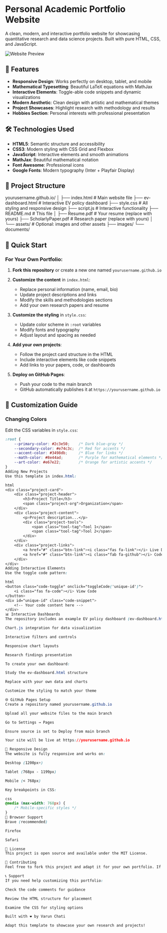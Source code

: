 # Personal Academic Portfolio Website

A clean, modern, and interactive portfolio website for showcasing quantitative research and data science projects. Built with pure HTML, CSS, and JavaScript.

![Website Preview](https://via.placeholder.com/800x400/667eea/ffffff?text=Varun+Chati+Portfolio)

## 🚀 Features

- **Responsive Design**: Works perfectly on desktop, tablet, and mobile
- **Mathematical Typesetting**: Beautiful LaTeX equations with MathJax
- **Interactive Elements**: Toggle-able code snippets and dynamic visualizations
- **Modern Aesthetic**: Clean design with artistic and mathematical themes
- **Project Showcases**: Highlight research with methodology and results
- **Hobbies Section**: Personal interests with professional presentation

## 🛠️ Technologies Used

- **HTML5**: Semantic structure and accessibility
- **CSS3**: Modern styling with CSS Grid and Flexbox
- **JavaScript**: Interactive elements and smooth animations
- **MathJax**: Beautiful mathematical notation
- **Font Awesome**: Professional icons
- **Google Fonts**: Modern typography (Inter + Playfair Display)

## 📁 Project Structure
yourusername.github.io/
│
├── index.html # Main website file
├── ev-dashboard.html # Interactive EV policy dashboard
├── style.css # All styling and responsive design
├── script.js # Interactive functionality
├── README.md # This file
│
├── Resume.pdf # Your resume (replace with yours)
├── ScholarlyPaper.pdf # Research paper (replace with yours)
│
└── assets/ # Optional: images and other assets
├── images/
└── documents/


## 🚀 Quick Start

### For Your Own Portfolio:

1. **Fork this repository** or create a new one named `yourusername.github.io`
2. **Customize the content** in `index.html`:
   - Replace personal information (name, email, bio)
   - Update project descriptions and links
   - Modify the skills and methodologies sections
   - Add your own research papers and resume

3. **Customize the styling** in `style.css`:
   - Update color scheme in `:root` variables
   - Modify fonts and typography
   - Adjust layout and spacing as needed

4. **Add your own projects**:
   - Follow the project card structure in the HTML
   - Include interactive elements like code snippets
   - Add links to your papers, code, or dashboards

5. **Deploy on GitHub Pages**:
   - Push your code to the main branch
   - GitHub automatically publishes it at `https://yourusername.github.io`

## 🎨 Customization Guide

### Changing Colors
Edit the CSS variables in `style.css`:
```css
:root {
    --primary-color: #2c3e50;    /* Dark blue-gray */
    --secondary-color: #e74c3c;  /* Red for accents */
    --accent-color: #3498db;     /* Blue for links */
    --math-color: #8e44ad;       /* Purple for mathematical elements */
    --art-color: #e67e22;        /* Orange for artistic accents */
}
Adding New Projects
Use this template in index.html:

html
<div class="project-card">
    <div class="project-header">
        <h3>Project Title</h3>
        <span class="project-org">Organization</span>
    </div>
    <div class="project-content">
        <p>Project description...</p>
        <div class="project-tools">
            <span class="tool-tag">Tool 1</span>
            <span class="tool-tag">Tool 2</span>
        </div>
    </div>
    <div class="project-links">
        <a href="#" class="btn-link"><i class="fas fa-link"></i> Live Demo</a>
        <a href="#" class="btn-link"><i class="fab fa-github"></i> Code</a>
    </div>
</div>
Adding Interactive Elements
Use the toggle code pattern:

html
<button class="code-toggle" onclick="toggleCode('unique-id')">
    <i class="fas fa-code"></i> View Code
</button>
<div id="unique-id" class="code-snippet">
    <!-- Your code content here -->
</div>
📊 Interactive Dashboards
The repository includes an example EV policy dashboard (ev-dashboard.html) that demonstrates:

Chart.js integration for data visualization

Interactive filters and controls

Responsive chart layouts

Research findings presentation

To create your own dashboard:

Study the ev-dashboard.html structure

Replace with your own data and charts

Customize the styling to match your theme

🌐 GitHub Pages Setup
Create a repository named yourusername.github.io

Upload all your website files to the main branch

Go to Settings → Pages

Ensure source is set to Deploy from main branch

Your site will be live at https://yourusername.github.io

📱 Responsive Design
The website is fully responsive and works on:

Desktop (1200px+)

Tablet (768px - 1199px)

Mobile (< 768px)

Key breakpoints in CSS:

css
@media (max-width: 768px) {
    /* Mobile-specific styles */
}
🔧 Browser Support
Brave (recommended)

Firefox

Safari

📄 License
This project is open source and available under the MIT License.

🤝 Contributing
Feel free to fork this project and adapt it for your own portfolio. If you make improvements that could benefit others, consider submitting a pull request.

📞 Support
If you need help customizing this portfolio:

Check the code comments for guidance

Review the HTML structure for placement

Examine the CSS for styling options

Built with ❤️ by Varun Chati

Adapt this template to showcase your own research and projects!
